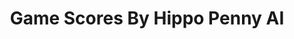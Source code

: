 ---
title: Game Scores By Hippo Penny AI
layout: scoredetail
permalink: /meta-score/hot-lap-racing
header:
  teaser: /assets/images/hot-lap-racing.jpg
  video:
    id: u7iI90IGKr8
    provider: youtube
---